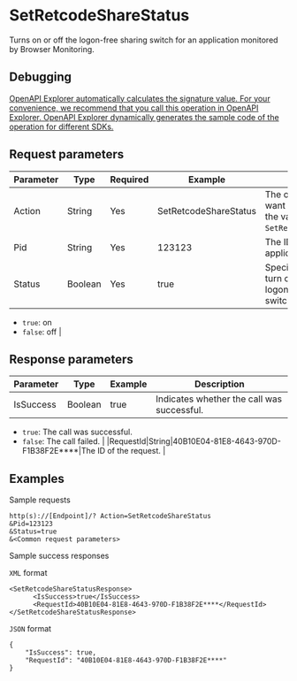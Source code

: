 # SetRetcodeShareStatus

Turns on or off the logon-free sharing switch for an application monitored by Browser Monitoring.

## Debugging

[OpenAPI Explorer automatically calculates the signature value. For your convenience, we recommend that you call this operation in OpenAPI Explorer. OpenAPI Explorer dynamically generates the sample code of the operation for different SDKs.](https://api.aliyun.com/#product=ARMS&api=SetRetcodeShareStatus&type=RPC&version=2019-08-08)

## Request parameters

|Parameter|Type|Required|Example|Description|
|---------|----|--------|-------|-----------|
|Action|String|Yes|SetRetcodeShareStatus|The operation that you want to perform. Set the value to `SetRetcodeShareStatus`. |
|Pid|String|Yes|123123|The ID of the application. |
|Status|Boolean|Yes|true|Specifies whether to turn on or turn off the logon-free sharing switch. Valid values:

 -   `true`: on
-   `false`: off |

## Response parameters

|Parameter|Type|Example|Description|
|---------|----|-------|-----------|
|IsSuccess|Boolean|true|Indicates whether the call was successful.

 -   `true`: The call was successful.
-   `false`: The call failed. |
|RequestId|String|40B10E04-81E8-4643-970D-F1B38F2E\*\*\*\*|The ID of the request. |

## Examples

Sample requests

```
http(s)://[Endpoint]/? Action=SetRetcodeShareStatus
&Pid=123123
&Status=true
&<Common request parameters>
```

Sample success responses

`XML` format

```
<SetRetcodeShareStatusResponse>
      <IsSuccess>true</IsSuccess>
      <RequestId>40B10E04-81E8-4643-970D-F1B38F2E****</RequestId>
</SetRetcodeShareStatusResponse>
```

`JSON` format

```
{
    "IsSuccess": true,
    "RequestId": "40B10E04-81E8-4643-970D-F1B38F2E****"
}
```

